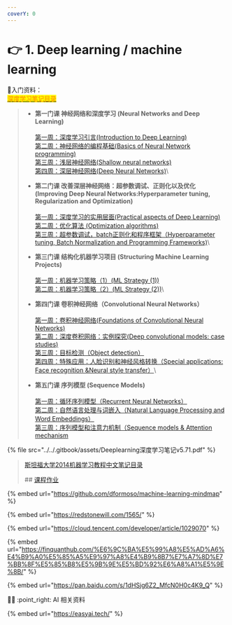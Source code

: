 ```yaml
---
coverY: 0
---
```


# 👉 1. Deep learning / machine learning

🧡入门资料：\
&#x20;                                                               [<mark style="color:orange;">**深度学习笔记目录**</mark>](http://www.ai-start.com/dl2017/)

> * **第一门课 神经网络和深度学习 (Neural Networks and Deep Learning)**\
>   \
>   &#x20;   [第一周：深度学习引言(Introduction to Deep Learning)](http://www.ai-start.com/dl2017/html/lesson1-week1.html)\
>   &#x20;   [第二周：神经网络的编程基础(Basics of Neural Network programming)](http://www.ai-start.com/dl2017/html/lesson1-week2.html)\
>   &#x20;   [第三周：浅层神经网络(Shallow neural networks)](http://www.ai-start.com/dl2017/html/lesson1-week3.html)\
>   &#x20;   [第四周：深层神经网络(Deep Neural Networks)](http://www.ai-start.com/dl2017/html/lesson1-week4.html)\
>
>
>
>
> * **第二门课 改善深层神经网络：超参数调试、正则化以及优化 (Improving Deep Neural Networks:Hyperparameter tuning, Regularization and Optimization)** \
>   \
>   &#x20;   [第一周：深度学习的实用层面(Practical aspects of Deep Learning)](http://www.ai-start.com/dl2017/html/lesson2-week1.html)\
>   &#x20;   [第二周：优化算法 (Optimization algorithms)](http://www.ai-start.com/dl2017/html/lesson2-week2.html)\
>   &#x20;   [第三周：超参数调试，batch正则化和程序框架（Hyperparameter tuning, Batch Normalization and Programming Frameworks)](http://www.ai-start.com/dl2017/html/lesson2-week3.html)\
>
>
>
>
> * **第三门课 结构化机器学习项目 (Structuring Machine Learning Projects)**\
>   \
>   &#x20;   [第一周：机器学习策略（1）(ML Strategy (1))](http://www.ai-start.com/dl2017/html/lesson3-week1.html)\
>   &#x20;   [第二周：机器学习策略（2）(ML Strategy (2))](http://www.ai-start.com/dl2017/html/lesson3-week2.html)\
>
>
>
>
> * **第四门课 卷积神经网络（Convolutional Neural Networks）** \
>   \
>   &#x20;   [第一周：卷积神经网络(Foundations of Convolutional Neural Networks)](http://www.ai-start.com/dl2017/html/lesson4-week1.html)\
>   &#x20;   [第二周：深度卷积网络：实例探究(Deep convolutional models: case studies)](http://www.ai-start.com/dl2017/html/lesson4-week2.html)\
>   &#x20;   [第三周：目标检测（Object detection）](http://www.ai-start.com/dl2017/html/lesson4-week3.html)\
>   &#x20;   [第四周：特殊应用：人脸识别和神经风格转换（Special applications: Face recognition \&Neural style transfer）](http://www.ai-start.com/dl2017/html/lesson4-week4.html)\
>
>
>
>
> * **第五门课 序列模型 (Sequence Models)**\
>   \
>   &#x20;   [第一周：循环序列模型（Recurrent Neural Networks）](http://www.ai-start.com/dl2017/html/lesson5-week1.html)\
>   &#x20;   [第二周：自然语言处理与词嵌入（Natural Language Processing and Word Embeddings）](http://www.ai-start.com/dl2017/html/lesson5-week2.html)\
>   &#x20;   [第三周：序列模型和注意力机制（Sequence models & Attention mechanism](http://www.ai-start.com/dl2017/html/lesson5-week3.html)
>
>

{% file src="../../.gitbook/assets/Deeplearning深度学习笔记v5.71.pdf" %}

> [斯坦福大学2014机器学习教程中文笔记目录](http://www.ai-start.com/ml2014/)
>
> &#x20;\## [课程作业](https://github.com/fengdu78/Coursera-ML-AndrewNg-Notes/tree/master/code)

{% embed url="https://github.com/dformoso/machine-learning-mindmap" %}

{% embed url="https://redstonewill.com/1565/" %}

{% embed url="https://cloud.tencent.com/developer/article/1029070" %}

{% embed url="https://finquanthub.com/%E6%9C%BA%E5%99%A8%E5%AD%A6%E4%B9%A0%E5%85%A5%E9%97%A8%E4%B9%8B7%E7%A7%8D%E7%BB%8F%E5%85%B8%E5%9B%9E%E5%BD%92%E6%A8%A1%E5%9E%8B/" %}

{% embed url="https://pan.baidu.com/s/1dHSjg6Z2_MfcN0H0c4K9_Q" %}

🧡💚 :point\_right: AI 相关资料

{% embed url="https://easyai.tech/" %}

